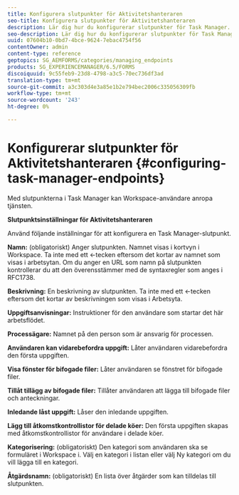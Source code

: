 ```yaml
---
title: Konfigurera slutpunkter för Aktivitetshanteraren
seo-title: Konfigurera slutpunkter för Aktivitetshanteraren
description: Lär dig hur du konfigurerar slutpunkter för Task Manager.
seo-description: Lär dig hur du konfigurerar slutpunkter för Task Manager.
uuid: 07604b10-0bd7-4bce-9624-7ebac4754f56
contentOwner: admin
content-type: reference
geptopics: SG_AEMFORMS/categories/managing_endpoints
products: SG_EXPERIENCEMANAGER/6.5/FORMS
discoiquuid: 9c55feb9-23d8-4798-a3c5-70ec736df3ad
translation-type: tm+mt
source-git-commit: a3c303d4e3a85e1b2e794bec2006c335056309fb
workflow-type: tm+mt
source-wordcount: '243'
ht-degree: 0%

---
```



# Konfigurerar slutpunkter för Aktivitetshanteraren {#configuring-task-manager-endpoints}

Med slutpunkterna i Task Manager kan Workspace-användare anropa tjänsten.

**Slutpunktsinställningar för Aktivitetshanteraren**

Använd följande inställningar för att konfigurera en Task Manager-slutpunkt.

**Namn:** (obligatoriskt) Anger slutpunkten. Namnet visas i kortvyn i Workspace. Ta inte med ett &lt;-tecken eftersom det kortar av namnet som visas i arbetsytan. Om du anger en URL som namn på slutpunkten kontrollerar du att den överensstämmer med de syntaxregler som anges i RFC1738.

**Beskrivning:** En beskrivning av slutpunkten. Ta inte med ett &lt;-tecken eftersom det kortar av beskrivningen som visas i Arbetsyta.

**Uppgiftsanvisningar:** Instruktioner för den användare som startar det här arbetsflödet.

**Processägare:** Namnet på den person som är ansvarig för processen.

**Användaren kan vidarebefordra uppgift:** Låter användaren vidarebefordra den första uppgiften.

**Visa fönster för bifogade filer:** Låter användaren se fönstret för bifogade filer.

**Tillåt tillägg av bifogade filer:** Tillåter användaren att lägga till bifogade filer och anteckningar.

**Inledande låst uppgift:** Låser den inledande uppgiften.

**Lägg till åtkomstkontrollistor för delade köer:** Den första uppgiften skapas med åtkomstkontrollistor för användare i delade köer.

**Kategorisering:** (obligatoriskt) Den kategori som användaren ska se formuläret i Workspace i. Välj en kategori i listan eller välj Ny kategori om du vill lägga till en kategori.

**Åtgärdsnamn:** (obligatoriskt) En lista över åtgärder som kan tilldelas till slutpunkten.
